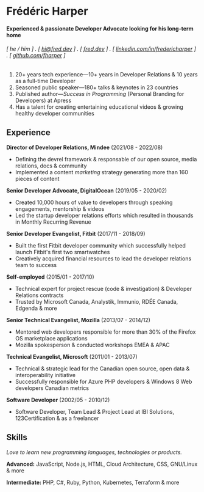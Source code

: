 # Frédéric Harper

#### Experienced & passionate Developer Advocate looking for his **long-term** home

###### [ he / him ] . [ [hi@fred.dev](mailto:hi@fred.dev) ] . [ [fred.dev](https://fred.dev) ] . [ [linkedin.com/in/fredericharper](https://linkedin.com/in/fredericharper) ] . [ [github.com/fharper](https://github.com/fharper) ]

1. 20+ years tech experience—10+ years in Developer Relations & 10 years as a full-time Developer
2. Seasoned public speaker—180+ talks & keynotes in 23 countries
3. Published author—_Success in Programming_ (Personal Branding for Developers) at Apress
4. Has a talent for creating entertaining educational videos & growing healthy developer communities

## Experience

**Director of Developer Relations, Mindee** (2021/08 - 2022/08)

- Defining the devrel framework & responsable of our open source, media relations, docs & community
- Implemented a content _marketing_ strategy generating more than 160 pieces of content

**Senior Developer Advocate, DigitalOcean** (2019/05 - 2020/02)

- Created 10,000 hours of value to developers through speaking engagements, mentorship & videos
- Led the startup developer relations efforts which resulted in thousands in Monthly Recurring Revenue

**Senior Developer Evangelist, Fitbit** (2017/11 - 2018/09)

- Built the first Fitbit developer community which successfully helped launch Fitbit's first two smartwatches
- Creatively acquired financial resources to lead the developer relations team to success

**Self-employed** (2015/01 - 2017/10)

- Technical expert for project rescue (code & investigation) & Developer Relations contracts
- Trusted by Microsoft Canada, Analystik, Immunio, RDÉE Canada, Edgenda & more

**Senior Technical Evangelist, Mozilla** (2013/07 - 2014/12)

- Mentored web developers responsible for more than 30% of the Firefox OS marketplace applications
- Mozilla spokesperson & conducted workshops EMEA & APAC

**Technical Evangelist, Microsoft** (2011/01 - 2013/07)

- Technical & strategic lead for the Canadian open source, open data & interoperability initiative
- Successfully responsible for Azure PHP developers & Windows 8 Web developers Canadian metrics

**Software Developer** (2002/05 - 2010/12)

- Software Developer, Team Lead & Project Lead at IBI Solutions, 123Certification & as a freelancer

## Skills

_Love to learn new programming languages, technologies or products._

**Advanced:** JavaScript, Node.js, HTML, Cloud Architecture, CSS, GNU/Linux & more

**Intermediate:** PHP, C#, Ruby, Python, Kubernetes, Terraform & more
